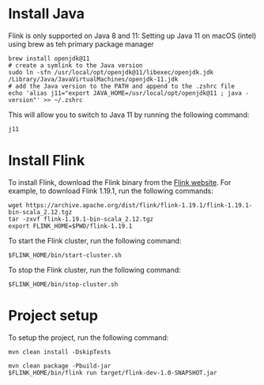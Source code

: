 Install Java
=============
Flink is only supported on Java 8 and 11:
Setting up Java 11 on macOS (intel) using brew as teh primary package manager
```shell
brew install openjdk@11
# create a symlink to the Java version
sudo ln -sfn /usr/local/opt/openjdk@11/libexec/openjdk.jdk /Library/Java/JavaVirtualMachines/openjdk-11.jdk
# add the Java version to the PATH and append to the .zshrc file
echo 'alias j11="export JAVA_HOME=/usr/local/opt/openjdk@11 ; java -version"' >> ~/.zshrc
```

This will allow you to switch to Java 11 by running the following command:
```shell
j11
```

Install Flink
=============
To install Flink, download the Flink binary from the [Flink website](https://flink.apache.org/downloads.html). For example, to download Flink 1.19.1, run the following commands:
```shell
wget https://archive.apache.org/dist/flink/flink-1.19.1/flink-1.19.1-bin-scala_2.12.tgz
tar -zxvf flink-1.19.1-bin-scala_2.12.tgz
export FLINK_HOME=$PWD/flink-1.19.1
```
To start the Flink cluster, run the following command:
```shell
$FLINK_HOME/bin/start-cluster.sh
```

To stop the Flink cluster, run the following command:
```shell
$FLINK_HOME/bin/stop-cluster.sh
```

Project setup
=============
To setup the project, run the following command:
```shell
mvn clean install -DskipTests
```


```shell
mvn clean package -Pbuild-jar
$FLINK_HOME/bin/flink run target/flink-dev-1.0-SNAPSHOT.jar
```
